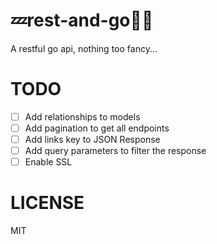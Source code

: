 # 💤rest-and-go🏃‍♂️
A restful go api, nothing too fancy...

# TODO
- [ ] Add relationships to models
- [ ] Add pagination to get all endpoints
- [ ] Add links key to JSON Response
- [ ] Add query parameters to filter the response
- [ ] Enable SSL

# LICENSE
MIT
